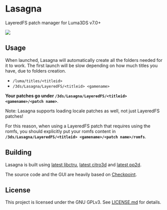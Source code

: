 # Lasagna

LayeredFS patch manager for Luma3DS v7.0+

![](https://i.imgur.com/U7rdocg.png)

## Usage

When launched, Lasagna will automatically create all the folders needed for it to work. The first launch will be slow depending on how much titles you have, due to folders creation.

* `/luma/titles/<titleid>`
* `/3ds/Lasagna/LayeredFS/<titleid> <gamename>`

**Your patches go under `/3ds/Lasagna/LayeredFS/<titleid> <gamename>/<patch name>`**.

Note: Lasagna supports loading locale patches as well, not just LayeredFS patches!

For this reason, when using a LayeredFS patch that requires using the romfs, you should explicitly put your romfs content in **`/3ds/Lasagna/LayeredFS/<titleid> <gamename>/<patch name>/romfs`**.

## Building

Lasagna is built using [latest libctru](https://github.com/smealum/ctrulib), [latest citro3d](https://github.com/fincs/citro3d) and [latest pp2d](https://github.com/BernardoGiordano/Lasagna/tree/master/source/pp2d). 

The source code and the GUI are heavily based on [Checkpoint](https://github.com/BernardoGiordano/Checkpoint).

## License

This project is licensed under the GNU GPLv3. See [LICENSE.md](https://github.com/BernardoGiordano/Checkpoint/blob/master/LICENSE) for details.
